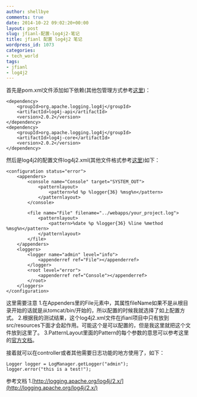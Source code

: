 ```yaml
---
author: shellbye
comments: true
date: 2014-10-22 09:02:20+00:00
layout: post
slug: jfianl-配置-log4j2-笔记
title: jfianl 配置 log4j2 笔记
wordpress_id: 1073
categories:
- tech_world
tags:
- jfianl
- log4j2
---
```


首先是pom.xml文件添加如下依赖(其他包管理方式参考[这里](http://logging.apache.org/log4j/2.x/maven-artifacts.html))：

    
    
    <dependency>
        <groupId>org.apache.logging.log4j</groupId>
        <artifactId>log4j-api</artifactId>
        <version>2.0.2</version>
    </dependency>
    <dependency>
        <groupId>org.apache.logging.log4j</groupId>
        <artifactId>log4j-core</artifactId>
        <version>2.0.2</version>
    </dependency>



然后是log4j2的配置文件log4j2.xml(其他文件格式参考[这里](http://logging.apache.org/log4j/2.x/manual/configuration.html#AutomaticConfiguration))如下：

    
    
    <configuration status="error">
        <appenders>
            <console name="Console" target="SYSTEM_OUT">
                <patternlayout>
                    <pattern>%d %p %logger{36} %msg%n</pattern>
                </patternlayout>
            </console>
            
            <file name="File" filename="../webapps/your_project.log">
                <patternlayout>
                    <pattern>%date %p %logger{36} %line %method %msg%n</pattern>
                </patternlayout>
            </file>
        </appenders>
        <loggers>
            <logger name="admin" level="info">
                <appenderref ref="File"></appenderref>
            </logger>
            <root level="error">
                <appenderref ref="Console"></appenderref>
            </root>
        </loggers>
    </configuration>



这里需要注意
1.在Appenders里的File元素中，其属性fileName如果不是从根目录开始的话就是从tomcat/bin/开始的，所以配置的时候我就选择了如上配置方式。
2.根据我的测试结果，这个log4j2.xml文件在jfianl项目中只有放到src/resources下面才会起作用。可能这个是可以配置的，但是我这里就把这个文件放到这里了。
3.PatternLayout里面的Pattern的每个参数的意思可以参考这里的[官方文档](http://logging.apache.org/log4j/2.0/manual/layouts.html#Patterns)。

接着就可以在controller或者其他需要日志功能的地方使用了，如下：

    
    
    Logger logger = LogManager.getLogger("admin");
    logger.error("this is a test!");
    



参考文档
1.[http://logging.apache.org/log4j/2.x/](http://logging.apache.org/log4j/2.x/)
